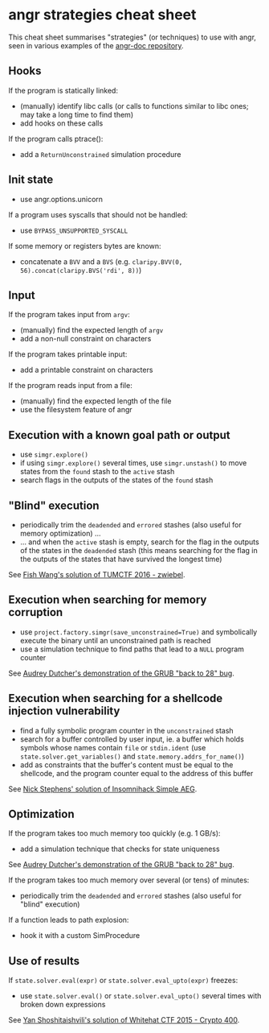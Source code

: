 angr strategies cheat sheet
===========================

This cheat sheet summarises "strategies" (or techniques) to use with angr, seen in various examples of the
[angr-doc repository](https://github.com/angr/angr-doc).

Hooks
-----
If the program is statically linked:

- (manually) identify libc calls (or calls to functions similar to libc ones; may take a long time to find them)
- add hooks on these calls

If the program calls ptrace():

- add a `ReturnUnconstrained` simulation procedure

Init state
----------
- use angr.options.unicorn

If a program uses syscalls that should not be handled:

- use `BYPASS_UNSUPPORTED_SYSCALL`

If some memory or registers bytes are known:

- concatenate a `BVV` and a `BVS` (e.g. `claripy.BVV(0, 56).concat(claripy.BVS('rdi', 8))`)

Input
-----
If the program takes input from `argv`:

- (manually) find the expected length of `argv`
- add a non-null constraint on characters

If the program takes printable input:

- add a printable constraint on characters

If the program reads input from a file:

- (manually) find the expected length of the file
- use the filesystem feature of angr

Execution with a known goal path or output
------------------------------------------
- use `simgr.explore()`
- if using `simgr.explore()` several times, use `simgr.unstash()` to move states from the `found` stash to the `active`
  stash
- search flags in the outputs of the states of the `found` stash

"Blind" execution
-----------------
- periodically trim the `deadended` and `errored` stashes (also useful for memory optimization) ...
- ... and when the `active` stash is empty, search for the flag in the outputs of the states in the `deadended` stash
  (this means searching for the flag in the outputs of the states that have survived the longest time)

See [Fish Wang's solution of TUMCTF 2016 - zwiebel](
https://github.com/angr/angr-doc/tree/master/examples/tumctf2016_zwiebel/solve.py).

Execution when searching for memory corruption
----------------------------------------------
- use `project.factory.simgr(save_unconstrained=True)` and symbolically execute the binary until an unconstrained path
  is reached
- use a simulation technique to find paths that lead to a `NULL` program counter

See [Audrey Dutcher's demonstration of the GRUB "back to 28" bug](
https://github.com/angr/angr-doc/tree/master/examples/grub/solve.py).

Execution when searching for a shellcode injection vulnerability
----------------------------------------------------------------
- find a fully symbolic program counter in the `unconstrained` stash
- search for a buffer controlled by user input, ie. a buffer which holds symbols whose names contain `file` or
  `stdin.ident` (use `state.solver.get_variables()` and `state.memory.addrs_for_name()`)
- add as constraints that the buffer's content must be equal to the shellcode, and the program counter equal to the
  address of this buffer

See [Nick Stephens' solution of Insomnihack Simple AEG](
https://github.com/angr/angr-doc/tree/master/examples/insomnihack_aeg/solve.py).

Optimization
------------
If the program takes too much memory too quickly (e.g. 1 GB/s):

- add a simulation technique that checks for state uniqueness

See [Audrey Dutcher's demonstration of the GRUB "back to 28" bug](
https://github.com/angr/angr-doc/tree/master/examples/grub/solve.py).

If the program takes too much memory over several (or tens) of minutes:

- periodically trim the `deadended` and `errored` stashes (also useful for "blind" execution)

If a function leads to path explosion:

- hook it with a custom SimProcedure

Use of results
--------------
If `state.solver.eval(expr)` or `state.solver.eval_upto(expr)` freezes:

- use `state.solver.eval()` or `state.solver.eval_upto()` several times with broken down expressions

See [Yan Shoshitaishvili's solution of Whitehat CTF 2015 - Crypto 400](
https://github.com/angr/angr-doc/tree/master/examples/whitehat_crypto400/solve.py).
